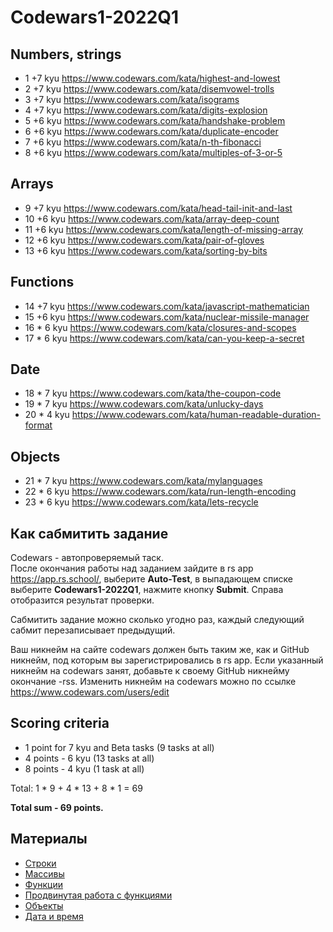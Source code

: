 # Codewars1-2022Q1

## Numbers, strings
 * 1 +7 kyu https://www.codewars.com/kata/highest-and-lowest
 * 2 +7 kyu https://www.codewars.com/kata/disemvowel-trolls
 * 3 +7 kyu https://www.codewars.com/kata/isograms
 * 4 +7 kyu https://www.codewars.com/kata/digits-explosion
 * 5 +6 kyu https://www.codewars.com/kata/handshake-problem
 * 6 +6 kyu https://www.codewars.com/kata/duplicate-encoder
 * 7 +6 kyu https://www.codewars.com/kata/n-th-fibonacci
 * 8 +6 kyu https://www.codewars.com/kata/multiples-of-3-or-5
## Arrays
 * 9 +7 kyu https://www.codewars.com/kata/head-tail-init-and-last
* 10 +6 kyu https://www.codewars.com/kata/array-deep-count
* 11 +6 kyu https://www.codewars.com/kata/length-of-missing-array
* 12 +6 kyu https://www.codewars.com/kata/pair-of-gloves
* 13 +6 kyu https://www.codewars.com/kata/sorting-by-bits
## Functions
* 14 +7 kyu https://www.codewars.com/kata/javascript-mathematician
* 15 +6 kyu https://www.codewars.com/kata/nuclear-missile-manager
* 16 * 6 kyu https://www.codewars.com/kata/closures-and-scopes
* 17 * 6 kyu https://www.codewars.com/kata/can-you-keep-a-secret
## Date
* 18 * 7 kyu https://www.codewars.com/kata/the-coupon-code
* 19 * 7 kyu https://www.codewars.com/kata/unlucky-days
* 20 * 4 kyu https://www.codewars.com/kata/human-readable-duration-format
## Objects
* 21 * 7 kyu https://www.codewars.com/kata/mylanguages
* 22 * 6 kyu https://www.codewars.com/kata/run-length-encoding
* 23 * 6 kyu https://www.codewars.com/kata/lets-recycle

## Как сабмитить задание
Codewars - автопроверяемый таск.  
После окончания работы над заданием зайдите в rs app https://app.rs.school/, выберите **Auto-Test**, в выпадающем списке выберите **Codewars1-2022Q1**, нажмите кнопку **Submit**. Справа отобразится результат проверки.  

Сабмитить задание можно сколько угодно раз, каждый следующий сабмит перезаписывает предыдущий.

Ваш никнейм на сайте codewars должен быть таким же, как и GitHub никнейм, под которым вы зарегистрировались в rs app. Если указанный никнейм на codewars занят, добавьте к своему GitHub никнейму окончание -rss. Изменить никнейм на codewars можно по ссылке https://www.codewars.com/users/edit

## Scoring criteria

*  1 point for 7 kyu and Beta tasks (9 tasks at all)
*  4 points - 6 kyu (13 tasks at all)
*  8 points - 4 kyu (1 task at all)

Total: 1 * 9 + 4 * 13 + 8 * 1  = 69

**Total sum - 69 points.**


## Материалы

- [Строки](https://learn.javascript.ru/string)
- [Массивы](https://learn.javascript.ru/array)
- [Функции](https://learn.javascript.ru/function-basics)
- [Продвинутая работа с функциями](https://learn.javascript.ru/advanced-functions)
- [Объекты](https://learn.javascript.ru/object-basics)
- [Дата и время](https://learn.javascript.ru/date)
